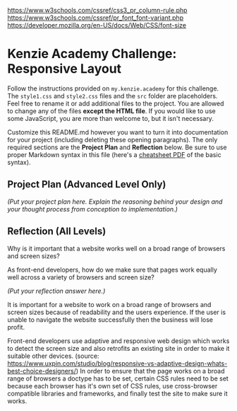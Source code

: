 https://www.w3schools.com/cssref/css3_pr_column-rule.php
https://www.w3schools.com/cssref/pr_font_font-variant.php
https://developer.mozilla.org/en-US/docs/Web/CSS/font-size

# Kenzie Academy Challenge: Responsive Layout

Follow the instructions provided on `my.kenzie.academy` for this challenge. The `style1.css` and `style2.css` files and the `src` folder are placeholders. Feel free to rename it or add additional files to the project. You are allowed to change any of the files **except the HTML file**. If you would like to use some JavaScript, you are more than welcome to, but it isn't necessary.

Customize this README.md however you want to turn it into documentation for your project (including deleting these opening paragraphs). The only required sections are the **Project Plan** and **Reflection** below. Be sure to use proper Markdown syntax in this file (here's a [cheatsheet PDF](https://guides.github.com/pdfs/markdown-cheatsheet-online.pdf) of the basic syntax).

## Project Plan (Advanced Level Only)

_(Put your project plan here. Explain the reasoning behind your design and your thought process from conception to implementation.)_

## Reflection (All Levels)

Why is it important that a website works well on a broad range of browsers and screen sizes?

As front-end developers, how do we make sure that pages work equally well across a variety of browsers and screen size?

_(Put your reflection answer here.)_

It is important for a website to work on a broad range of browsers and screen sizes because of readability and the users experience.
If the user is unable to navigate the website successfully then the business will lose profit.

Front-end developers use adaptive and responsive web design which works to detect the screen size and also retrofits an existing site in order to make it suitable other devices.
(source: https://www.uxpin.com/studio/blog/responsive-vs-adaptive-design-whats-best-choice-designers/)
In order to ensure that the page works on a broad range of browsers a doctype has to be set, certain CSS rules need to be set
because each browser has it's own set of CSS rules, use cross-browser compatible libraries and frameworks, and finally test the site to make sure it works.
